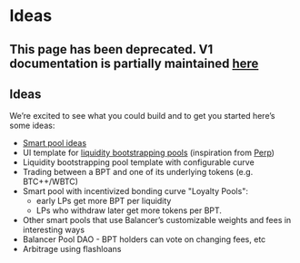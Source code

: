 # Ideas

## This page has been deprecated. V1 documentation is partially maintained [here](https://docs.balancer.fi/v/v1/guides/hackathons/ideas)

## Ideas

We’re excited to see what you could build and to get you started here’s some ideas:

* [Smart pool ideas](https://app.gitbook.com/@balancer/s/balancer/~/drafts/-MHuBkdyygP9En7KTcm4/guides/smart-pool-templates-gui)
* UI template for [liquidity bootstrapping pools](https://balancer.finance/2020/03/04/building-liquidity-into-token-distribution/) \(inspiration from [Perp](https://medium.com/@perpetualprotocol/everything-you-need-to-know-about-the-first-liquidity-bootstrapping-pool-lbp-60a61b368c82)\)
* Liquidity bootstrapping pool template with configurable curve
* Trading between a BPT and one of its underlying tokens \(e.g. BTC++/WBTC\)
* Smart pool with incentivized bonding curve "Loyalty Pools":
  * early LPs get more BPT per liquidity
  * LPs who withdraw later get more tokens per BPT.
* Other smart pools that use Balancer’s customizable weights and fees in interesting ways
* Balancer Pool DAO - BPT holders can vote on changing fees, etc
* Arbitrage using flashloans

